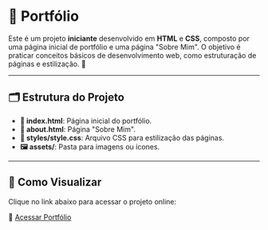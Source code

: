 # 📁 Portfólio

Este é um projeto **iniciante** desenvolvido em **HTML** e **CSS**, composto por uma página inicial de portfólio e uma página "Sobre Mim". O objetivo é praticar conceitos básicos de desenvolvimento web, como estruturação de páginas e estilização. 🎨

---

## 🗂️ Estrutura do Projeto

- **📄 index.html**: Página inicial do portfólio.
- **📄 about.html**: Página "Sobre Mim".
- **🎨 styles/style.css**: Arquivo CSS para estilização das páginas.
- **🖼️ assets/**: Pasta para imagens ou ícones.

---

## 👀 Como Visualizar

Clique no link abaixo para acessar o projeto online:
   
   🔗 [Acessar Portfólio](https://portifolio-eta-eight-17.vercel.app/)
